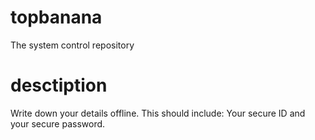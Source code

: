 # topbanana
The system control repository

# desctiption
Write down your details offline. This should include: Your secure ID and your secure password.

